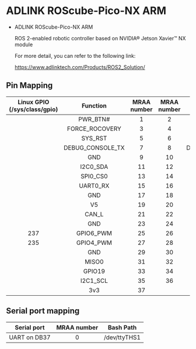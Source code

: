 ADLINK ROScube-Pico-NX ARM
============

* ADLINK ROScube-Pico-NX ARM

  ROS 2-enabled robotic controller based on NVIDIA® Jetson Xavier™ NX module

  For more detail, you can refer to the following link:

  https://www.adlinktech.com/Products/ROS2_Solution/


## Pin Mapping 


| Linux GPIO (/sys/class/gpio) |    Function    | MRAA number | MRAA number |    Function    | Linux GPIO (/sys/class/gpio) |
| :--------------------------: | :------------: | :---------: | :---------: | :------------: | :--------------------------: |
|                              |    PWR_BTN#    |       1     |      2      |      GND       |                              |
|                              | FORCE_ROCOVERY |       3     |      4      |      GND       |                              |
|                              |    SYS_RST     |       5     |      6      |      GND       |                              |
|                              |DEBUG_CONSOLE_TX|       7     |      8      |DEBUG_CONSOLE_RX|                              |
|                              |      GND       |       9     |     10      |    I2C0_SCL    |                              |
|                              |    I2C0_SDA    |      11     |     12      |    SPI0_CS1    |                              |
|                              |    SPI0_CS0    |      13     |     14      |      GND       |                              |
|                              |    UART0_RX    |      15     |     16      |    UART0_TX    |                              |
|                              |      GND       |      17     |     18      |       V5       |                              |
|                              |       V5       |      19     |     20      |      GND       |                              |
|                              |     CAN_L      |      21     |     22      |     CAN_H      |                              |
|                              |      GND       |      23     |     24      |      GPIO7     |             238              |
|             237              |   GPIO6_PWM    |      25     |     26      |   GPIO5_PWM    |             236              |
|             235              |   GPIO4_PWM    |      27     |     28      |   GPIO3_PWM    |             234              |
|                              |      GND       |      29     |     30      |     SPI_CLK    |                              |
|                              |     MISO0      |      31     |     32      |      MOSI0     |                              |
|                              |     GPIO19     |      33     |     34      |      GND       |                              |
|                              |    I2C1_SCL    |      35     |     36      |    I2C1_SDA    |                              |
|                              |      3v3       |      37     |


## Serial    port mapping
 |    Serial port   | MRAA number | Bash Path  |
 |:----------------:|:-----------:|:----------:|
 |   UART on DB37   |      0      |/dev/ttyTHS1|
